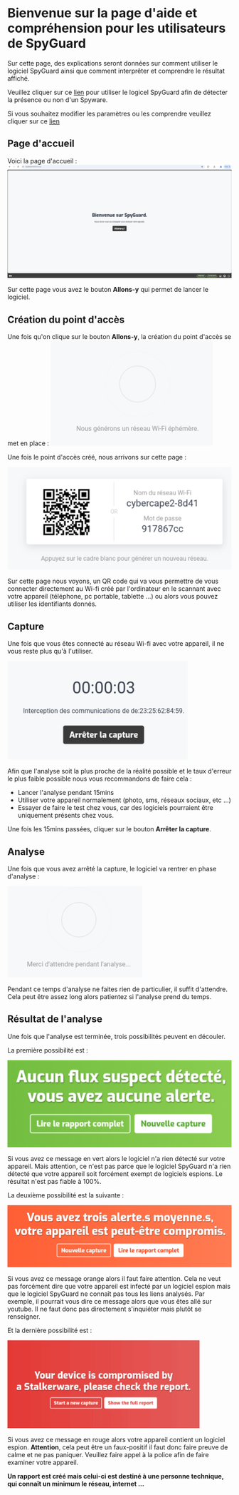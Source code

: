 # Bienvenue sur la page d'aide et compréhension pour les utilisateurs de SpyGuard

Sur cette page, des explications seront données sur comment utiliser le logiciel SpyGuard ainsi que comment interprêter et comprendre le résultat affiché.

Veuillez cliquer sur ce <a href="https://localhost:8000" target="_blank">lien</a> pour utiliser le logicel SpyGuard afin de détecter la présence ou non d'un Spyware.

Si vous souhaitez modifier les paramètres ou les comprendre veuillez cliquer sur ce <a href="https://zeckkk7.github.io/aide_spyguard" target="_blank">lien</a>


## Page d'accueil

Voici la page d'accueil : ![image_home](images/pagehome.png)


Sur cette page vous avez le bouton **Allons-y** qui permet de lancer le logiciel.


## Création du point d'accès

Une fois qu'on clique sur le bouton **Allons-y**, la création du point d'accès se met en place : ![image_ap](images/creationap.png)



Une fois le point d'accès créé, nous arrivons sur cette page : 

![image_ap](images/ap.png)


Sur cette page nous voyons, un QR code qui va vous permettre de vous connecter directement au Wi-fi créé par l'ordinateur en le scannant avec votre appareil (téléphone, pc portable, tablette ...) ou alors vous pouvez utiliser les identifiants donnés.


## Capture

Une fois que vous êtes connecté au réseau Wi-fi avec votre appareil, il ne vous reste plus qu'à l'utiliser. 

![image_capture](images/capture.png)

Afin que l'analyse soit la plus proche de la réalité possible et le taux d'erreur le plus faible possible nous vous recommandons de faire cela :
- Lancer l'analyse pendant 15mins
- Utiliser votre appareil normalement (photo, sms, réseaux sociaux, etc ...)
- Essayer de faire le test chez vous, car des logiciels pourraient être uniquement présents chez vous.


Une fois les 15mins passées, cliquer sur le bouton **Arrêter la capture**.

## Analyse

Une fois que vous avez arrêté la capture, le logiciel va rentrer en phase d'analyse : 

![image_ana](images/analyse.png)

Pendant ce temps d'analyse ne faites rien de particulier, il suffit d'attendre. Cela peut être assez long alors patientez si l'analyse prend du temps.


## Résultat de l'analyse

Une fois que l'analyse est terminée, trois possibilités peuvent en découler. 


La première possibilité est : 

![image_vert](images/rien.png)

Si vous avez ce message en vert alors le logiciel n'a rien détecté sur votre appareil. Mais attention, ce n'est pas parce que le logiciel SpyGuard n'a rien détecté que votre appareil soit forcément exempt de logiciels espions.
Le résultat n'est pas fiable à 100%. 


La deuxième possibilité est la suivante : 

![image_orange](images/peutetre.png)


Si vous avez ce message orange alors il faut faire attention. Cela ne veut pas forcément dire que votre appareil est infecté par un logiciel espion mais que le logiciel SpyGuard ne connaît pas tous les liens analysés. Par exemple, il pourrait vous dire ce message alors que vous êtes allé sur youtube. Il ne faut donc pas directement s'inquiéter mais plutôt se renseigner.


Et la dernière possibilité est : 

![image_rouge](images/spyware.png)

Si vous avez ce message en rouge alors votre appareil contient un logiciel espion. **Attention**, cela peut être un faux-positif il faut donc faire preuve de calme et ne pas paniquer. Veuillez faire appel à la police afin de faire examiner votre appareil.

**Un rapport est créé mais celui-ci est destiné à une personne technique, qui connaît un minimum le réseau, internet ...**